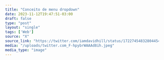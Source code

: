 ```yaml
---
title: "Conceito de menu dropdown"
date: 2023-11-12T19:47:51-03:00
draft: false
type: "post"
layout: "single"
tags: ['Web']
source: "X"
source_link: "https://twitter.com/iamdavidhill/status/1722745483280445443/photo/1"
media: "/uploads/twitter.com_F-hpybrWAAAd8ih.jpeg"
media_type: "image"
---
```


